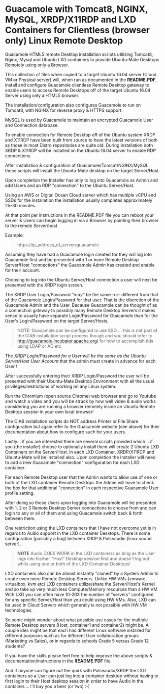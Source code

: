 # Guacamole with Tomcat8, NGINX, MySQL, XRDP/X11RDP and LXD Containers for Clientless (browser only) Linux Remote Desktop
Guacamole HTML5 remote Desktop installation scripts utilizing Tomcat8, Nginx, Mysql and Ubuntu LXD containers to provide Ubuntu-Mate Desktops Remotely using only a Browser.

This collection of files when copied to a target Ubuntu 16.04 server (Cloud, VM or Physical server) will, when run as documented in the **README.PDF**, install and configure Guacamole clientless Remote Desktop gateway to enable users to access Remote Desktops off of the target Ubuntu 16.04 Server using only a HTML5 browser.

The installation/configuration also configures Guacamole to run on Tomcat8, with NGINX for reverse proxy & HTTPS support.

MySQL is used by Guacamole to maintain an encrypted Guacamole User and Connection database.

To enable connection for Remote Desktop off of the Ubuntu system XRDP and X11RDP have been built  from source to have the latest versions of both as those in most Distro repositories are quite old.   During installation both XRDP & X11RDP will be installed on the Ubuntu 16.04 server to enable RDP connections.

After installation & configuration of Guacamole/Tomcat/NGINX/MySQL these scripts will install the Ubuntu-Mate desktop on the target Server/Host.

Upon completion the Installer has only to log into Guacamole as Admin and add Users and an RDP "connection" to the Ubuntu Server/Host.

Using an AWS or Digital Ocean Cloud server which has multiple vCPU and SSDs for the installation the installation usually completes approximately 25-30 minutes.

At that point per instructions in the README.PDF file you can reboot your server & Users can begin logging in via a Browser by pointing their browser to the remote Server/host.

Example:

> https://ip_address_of_server/guacamole

Assuming they have had a Guacamole login created for they will log into Guacamole first and be presented with 1 or more Remote Desktop Server/Host "connections" the Guacamole Admin has created and enable for their account.

Choosing to log into the Ubuntu Server/Host connection a user will next be presented with the XRDP login screen.    

The XRDP User Login/Password *"may"*  be the same -or- different from that of the Guacamole Login/Password for that user.   That is the discretion of the Guacamole Admin and the User.    Because Guacamole can be thought of as a connection gateway to possibly many Remote Desktop Servers it makes sense to usually have separate Login/Password for Guacamole than for the User's Login/Password on the target Server/Hosts.

> NOTE:   Guacamole can be configured to use SSO ... this is not part of the CIAB installation script process though and you should refer to http://guacamole.incubator.apache.org/  for how to accomplish this using LDAP or AD etc.

The *XRDP Login/Password for a User will be the same as the Ubuntu Server/Host User Account* that the admin must create in advance for each User !

After successfully entering their XRDP Login/Password the user will be presented with their Ubuntu-Mate Desktop Environment with all the usual privileges/restrictions of working on any Linux system.

Run the Chromium (open source Chrome) web browser and go to Youtube and watch a video and you will be struck by how well video & audio works considering you are running a browser remotely inside an Ubuntu Remote Desktop session in your own local browser!

The CIAB installation scripts do NOT address Printer or File Share configuration but again refer to the Guacamole website (see above) for their documentation about how to configure such for your users.

Lastly... if you are interested there are several scripts provided which .. if you (the installer) choose to optionally install them will create 2 Ubuntu LXD Containers on the Server/Host.   In each LXD Container, XRDP/X11RDP and Ubuntu-Mate will be installed also.   Upon completion the Installer will need to add a new Guacamole "connection" configuration for each LXD container.

For each Remote Desktop user that the Admin wants to allow use of one or both of the LXD container Remote Desktops the Admin will have to check the box for that additional "connection" in each respective Guacamole User profile setting.

After doing so those Users upon logging into Guacamole will be presented with 1, 2 or 3 Remote Desktop Server connections to choose from and can login to any or all of them and using Guacamole switch back & forth between them.

One restriction using the LXD containers that I have not overcome yet is in regards to Audio support in the LXD container Desktops.   There is some configuration (possibly a bug) between XRDP & Pulseaudio (linux sound server).   

> **NOTE**   Audio DOES WORK in the LXD containers as long as the User logs into his/her "Host" Desktop session first and doesn't log out while using one or both of the LXD Container Desktops!

LXD containers also can be almost instantly "cloned" by a System Admin to create even more Remote Desktop Servers.   Unlike HW VMs (vmware, virtualbox, kvm etc) LXD containers utilize/share the Server/Host's Kernel and so take up very much less Compute/Memory resources than a HW VM.    With LXD you can often have 10-20X the number of "servers" configured for any specific Server/Host than you could using HW VMs.    Also, LXD can be used in Cloud Servers which generally is not possible with HW VM technologies. 

So some might wonder about what possible use cases for the multiple Remote Desktop servers (Host, container1 and container2) might be.   A couple ides might be that each has different Linux software installed for different purposes such as for different User collaboration groups (Marketing vs Sales),  or in regards to schools Grade 5 versus Grade 12 students?  

If you have the skills please feel free to help improve the above scripts & documentation/instructions in the **README.PDF** file.

And if anyone can figure out the quirk with Pulseaudio/XRDP the LXD containers so a User can just log into a container desktop without having to first login to their Host desktop session in order to have Audio in the container.... I'll buy you a beer (or two)  :-)
